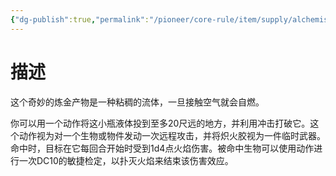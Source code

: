 ```yaml
---
{"dg-publish":true,"permalink":"/pioneer/core-rule/item/supply/alchemist-s-fire/","dgPassFrontmatter":true}
---
```


# 描述
这个奇妙的炼金产物是一种粘稠的流体，一旦接触空气就会自燃。

你可以用一个动作将这小瓶液体投到至多20尺远的地方，并利用冲击打破它。这个动作视为对一个生物或物件发动一次远程攻击，并将炽火胶视为一件临时武器。命中时，目标在它每回合开始时受到1d4点火焰伤害。被命中生物可以使用动作进行一次DC10的敏捷检定，以扑灭火焰来结束该伤害效应。